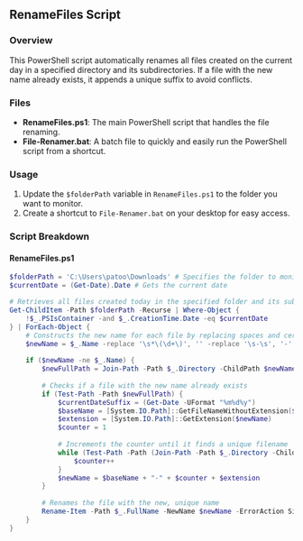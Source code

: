 ## RenameFiles Script

### Overview

This PowerShell script automatically renames all files created on the current day in a specified directory and its subdirectories. If a file with the new name already exists, it appends a unique suffix to avoid conflicts.

### Files

- **RenameFiles.ps1**: The main PowerShell script that handles the file renaming.
- **File-Renamer.bat**: A batch file to quickly and easily run the PowerShell script from a shortcut.

### Usage

1. Update the `$folderPath` variable in `RenameFiles.ps1` to the folder you want to monitor.
2. Create a shortcut to `File-Renamer.bat` on your desktop for easy access.

### Script Breakdown

#### RenameFiles.ps1

```powershell
$folderPath = 'C:\Users\patoo\Downloads' # Specifies the folder to monitor
$currentDate = (Get-Date).Date # Gets the current date

# Retrieves all files created today in the specified folder and its subfolders
Get-ChildItem -Path $folderPath -Recurse | Where-Object { 
    !$_.PSIsContainer -and $_.CreationTime.Date -eq $currentDate
} | ForEach-Object {
    # Constructs the new name for each file by replacing spaces and certain patterns
    $newName = $_.Name -replace '\s*\(\d+\)', '' -replace '\s-\s', '-' -replace ' ', '-'
    
    if ($newName -ne $_.Name) {
        $newFullPath = Join-Path -Path $_.Directory -ChildPath $newName
        
        # Checks if a file with the new name already exists
        if (Test-Path -Path $newFullPath) {
            $currentDateSuffix = (Get-Date -UFormat "%m%d%y")
            $baseName = [System.IO.Path]::GetFileNameWithoutExtension($newName) + "-" + $currentDateSuffix
            $extension = [System.IO.Path]::GetExtension($newName)
            $counter = 1
            
            # Increments the counter until it finds a unique filename
            while (Test-Path -Path (Join-Path -Path $_.Directory -ChildPath ($baseName + $counter + $extension))) {
                $counter++
            }
            $newName = $baseName + "-" + $counter + $extension
        }
        
        # Renames the file with the new, unique name
        Rename-Item -Path $_.FullName -NewName $newName -ErrorAction SilentlyContinue
    }
}

